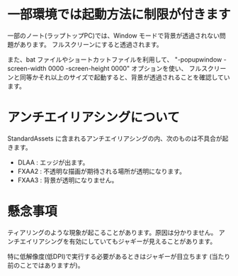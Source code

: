 # 一部環境では起動方法に制限が付きます

一部のノート(ラップトップPC)では、Window モードで背景が透過されない問題があります。
フルスクリーンにすると透過されます。

また、bat ファイルやショートカットファイルを利用して、
"-popupwindow -screen-width 0000 -screen-height 0000" オプションを使い、
フルスクリーンと同等かそれ以上のサイズで起動すると、背景が透過されることを確認しています。


# アンチエイリアシングについて

StandardAssets に含まれるアンチエイリアシングの内、次のものは不具合が起きます。

- DLAA  : エッジが出ます。
- FXAA2 : 不透明な描画が期待される場所が透明になります。
- FXAA3 : 背景が透明になりません。


# 懸念事項

ティアリングのような現象が起こることがあります。原因は分かりません。
アンチエイリアシングを有効にしていてもジャギーが見えることがあります。

特に低解像度(低DPI)で実行する必要があるときはジャギーが目立ちます
(当たり前のことではありますが)。